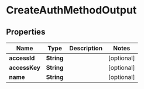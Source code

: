 

# CreateAuthMethodOutput

## Properties

Name | Type | Description | Notes
------------ | ------------- | ------------- | -------------
**accessId** | **String** |  |  [optional]
**accessKey** | **String** |  |  [optional]
**name** | **String** |  |  [optional]



